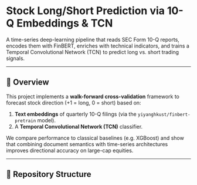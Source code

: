 # Stock Long/Short Prediction via 10-Q Embeddings & TCN

A time-series deep-learning pipeline that reads SEC Form 10-Q reports, encodes them with FinBERT, enriches with technical indicators, and trains a Temporal Convolutional Network (TCN) to predict long vs. short trading signals.

---

## 🚀 Overview

This project implements a **walk-forward cross-validation** framework to forecast stock direction (+1 = long, 0 = short) based on:
1. **Text embeddings** of quarterly 10-Q filings (via the `yiyanghkust/finbert-pretrain` model).
3. A **Temporal Convolutional Network (TCN)** classifier.

We compare performance to classical baselines (e.g. XGBoost) and show that combining document semantics with time-series architectures improves directional accuracy on large-cap equities.

---

## 📁 Repository Structure
